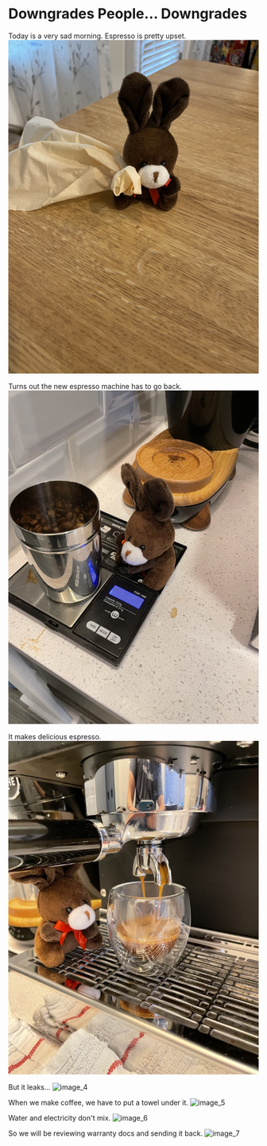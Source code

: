 # Downgrades People... Downgrades

Today is a very sad morning. Espresso is pretty upset.
![image_1](pictures/IMAGE_1.jpg)
<div style="page-break-after: always;"></div>

Turns out the new espresso machine has to go back.
![image_2](pictures/IMAGE_2.jpg)
<div style="page-break-after: always;"></div>

It makes delicious espresso.
![image_3](pictures/IMAGE_3.jpg)
<div style="page-break-after: always;"></div>

But it leaks...
![image_4](pictures/IMAGE_4.jpg)
<div style="page-break-after: always;"></div>

When we make coffee, we have to put a towel under it.
![image_5](pictures/IMAGE_5.jpg)
<div style="page-break-after: always;"></div>

Water and electricity don't mix.
![image_6](pictures/IMAGE_6.jpg)
<div style="page-break-after: always;"></div>

So we will be reviewing warranty docs and sending it back.
![image_7](pictures/IMAGE_7.jpg)
<div style="page-break-after: always;"></div>